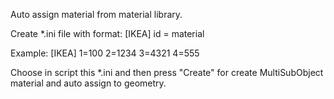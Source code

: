 Auto assign material from material library.

Create *.ini file with format:
[IKEA]
id = material

Example:
[IKEA]
1=100
2=1234
3=4321
4=555


Choose in script this *.ini and then press "Create" for create MultiSubObject material and auto assign to geometry.
